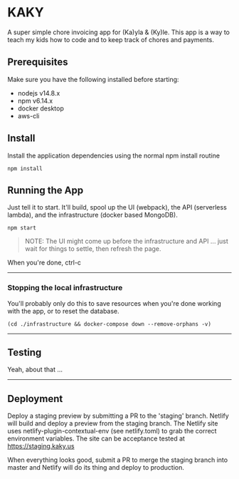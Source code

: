 # KAKY

A super simple chore invoicing app for (Ka)yla &amp; (Ky)le. This app is a way to teach my kids how to code and to keep track of chores and payments.

## Prerequisites

Make sure you have the following installed before starting:

- nodejs v14.8.x
- npm v6.14.x
- docker desktop
- aws-cli

## Install

Install the application dependencies using the normal npm install routine

```
npm install
```

## Running the App

Just tell it to start. It'll build, spool up the UI (webpack), the API (serverless lambda), and the infrastructure (docker based MongoDB).

```
npm start
```
>NOTE: The UI might come up before the infrastructure and API ... just wait for things to settle, then refresh the page.

When you're done, ctrl-c

---

### Stopping the local infrastructure

You'll probably only do this to save resources when you're done working with the app, or to reset the database.

```
(cd ./infrastructure && docker-compose down --remove-orphans -v)
```

---

## Testing

Yeah, about that ...

---

## Deployment

Deploy a staging preview by submitting a PR to the 'staging' branch. Netlify will build and deploy a preview from the staging branch. The Netlify site uses netlify-plugin-contextual-env (see netlify.toml) to grab the correct environment variables. The site can be acceptance tested at https://staging.kaky.us

When everything looks good, submit a PR to merge the staging branch into master and Netlify will do its thing and deploy to production.
